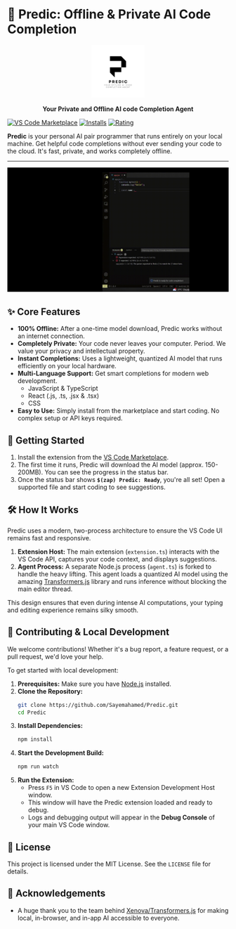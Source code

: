 # 🔮 Predic: Offline & Private AI Code Completion

<p align="center">
  <img src="https://raw.githubusercontent.com/Sayemahamed/Predic/main/media/logo.png" width="120" />
</p>

<p align="center">
  <strong>Your Private and Offline AI code Completion Agent</strong>
</p>

[![VS Code Marketplace](https://img.shields.io/visual-studio-marketplace/v/your-publisher.predic?style=for-the-badge&label=Marketplace&color=blue)](https://marketplace.visualstudio.com/items?itemName=your-publisher.predic)
[![Installs](https://img.shields.io/visual-studio-marketplace/i/your-publisher.predic?style=for-the-badge&color=green)](https://marketplace.visualstudio.com/items?itemName=your-publisher.predic)
[![Rating](https://img.shields.io/visual-studio-marketplace/r/your-publisher.predic?style=for-the-badge&color=yellow)](https://marketplace.visualstudio.com/items?itemName=your-publisher.predic)

**Predic** is your personal AI pair programmer that runs entirely on your local machine. Get helpful code completions without ever sending your code to the cloud. It's fast, private, and works completely offline.

---

![Predic Demo GIF](https://raw.githubusercontent.com/Sayemahamed/Predic/main/media/predic-demo.gif)
<!-- > *(**Pro-tip:** Create a cool animated GIF showing Predic in action and replace the link above!)* -->

## ✨ Core Features

* **100% Offline:** After a one-time model download, Predic works without an internet connection.
* **Completely Private:** Your code never leaves your computer. Period. We value your privacy and intellectual property.
* **Instant Completions:** Uses a lightweight, quantized AI model that runs efficiently on your local hardware.
* **Multi-Language Support:** Get smart completions for modern web development.
    * JavaScript & TypeScript
    * React (.js, .ts, .jsx & .tsx)
    * CSS
* **Easy to Use:** Simply install from the marketplace and start coding. No complex setup or API keys required.

## 🚀 Getting Started

1.  Install the extension from the [VS Code Marketplace](https://marketplace.visualstudio.com/items?itemName=your-publisher.predic).
2.  The first time it runs, Predic will download the AI model (approx. 150-200MB). You can see the progress in the status bar.
3.  Once the status bar shows **`$(zap) Predic: Ready`**, you're all set! Open a supported file and start coding to see suggestions.

## 🛠️ How It Works

Predic uses a modern, two-process architecture to ensure the VS Code UI remains fast and responsive.

1.  **Extension Host:** The main extension (`extension.ts`) interacts with the VS Code API, captures your code context, and displays suggestions.
2.  **Agent Process:** A separate Node.js process (`agent.ts`) is forked to handle the heavy lifting. This agent loads a quantized AI model using the amazing [Transformers.js](https://github.com/xenova/transformers.js) library and runs inference without blocking the main editor thread.

This design ensures that even during intense AI computations, your typing and editing experience remains silky smooth.

## 🔧 Contributing & Local Development

We welcome contributions! Whether it's a bug report, a feature request, or a pull request, we'd love your help.

To get started with local development:

1.  **Prerequisites:** Make sure you have [Node.js](https://nodejs.org/) installed.
2.  **Clone the Repository:**
    ```bash
    git clone https://github.com/Sayemahamed/Predic.git
    cd Predic
    ```
3.  **Install Dependencies:**
    ```bash
    npm install
    ```
4.  **Start the Development Build:**
    ```bash
    npm run watch
    ```
5.  **Run the Extension:**
    * Press `F5` in VS Code to open a new Extension Development Host window.
    * This window will have the Predic extension loaded and ready to debug.
    * Logs and debugging output will appear in the **Debug Console** of your main VS Code window.

## 📄 License

This project is licensed under the MIT License. See the `LICENSE` file for details.

## 🙏 Acknowledgements

* A huge thank you to the team behind [Xenova/Transformers.js](https://github.com/xenova/transformers.js) for making local, in-browser, and in-app AI accessible to everyone.

